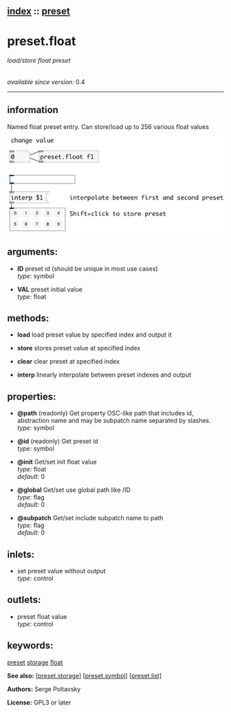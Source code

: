 [index](index.html) :: [preset](category_preset.html)
---

# preset.float

###### load/store float preset

*available since version:* 0.4

---


## information
Named float preset entry. Can store/load up to 256 various float values



[![example](../examples/img/preset.float.jpg)](../examples/pd/preset.float.pd)



## arguments:

* **ID**
preset id (should be unique in most use cases)<br>
_type:_ symbol<br>

* **VAL**
preset initial value<br>
_type:_ float<br>



## methods:

* **load**
load preset value by specified index and output it<br>

* **store**
stores preset value at specified index<br>

* **clear**
clear preset at specified index<br>

* **interp**
linearly interpolate between preset indexes and output<br>




## properties:

* **@path** (readonly)
Get property OSC-like path that includes id, abstraction name and may be subpatch
name separated by slashes.<br>
_type:_ symbol<br>

* **@id** (readonly)
Get preset id<br>
_type:_ symbol<br>

* **@init** 
Get/set init float value<br>
_type:_ float<br>
_default:_ 0<br>

* **@global** 
Get/set use global path like /ID<br>
_type:_ flag<br>
_default:_ 0<br>

* **@subpatch** 
Get/set include subpatch name to path<br>
_type:_ flag<br>
_default:_ 0<br>



## inlets:

* set preset value without output<br>
_type:_ control



## outlets:

* preset float value<br>
_type:_ control



## keywords:

[preset](keywords/preset.html)
[storage](keywords/storage.html)
[float](keywords/float.html)



**See also:**
[\[preset.storage\]](preset.storage.html)
[\[preset.symbol\]](preset.symbol.html)
[\[preset.list\]](preset.list.html)




**Authors:** Serge Poltavsky




**License:** GPL3 or later





